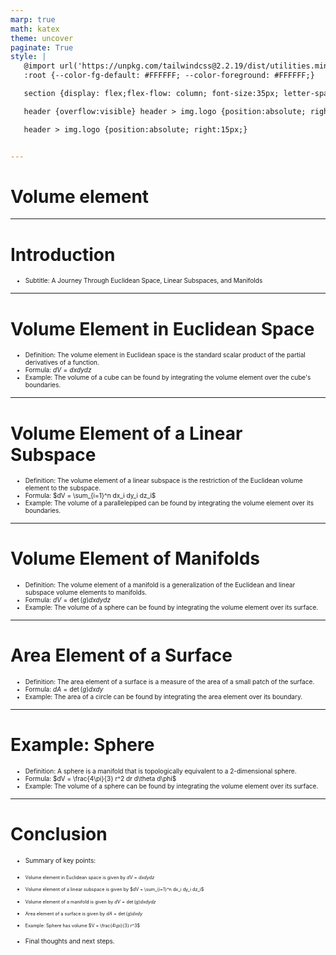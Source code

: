 ```yaml
---
marp: true
math: katex
theme: uncover
paginate: True
style: |
   @import url('https://unpkg.com/tailwindcss@2.2.19/dist/utilities.min.css');
   :root {--color-fg-default: #FFFFFF; --color-foreground: #FFFFFF;}

   section {display: flex;flex-flow: column; font-size:35px; letter-spacing:1.4px;}

   header {overflow:visible} header > img.logo {position:absolute; right:15px;}

   header > img.logo {position:absolute; right:15px;}


---
```

<!-- backgroundImage: url('backgrounds/aaabstract (8).png') -->
<!-- _class: lead -->

 # Volume element

---
<style scoped>p,li {font-size:0.96em}</style>

 # Introduction

- Subtitle: A Journey Through Euclidean Space, Linear Subspaces, and Manifolds

---
<style scoped>p,li {font-size:0.88em}</style>

 # Volume Element in Euclidean Space
- Definition: The volume element in Euclidean space is the standard scalar product of the partial derivatives of a function.
- Formula: $dV = dx dy dz$
- Example: The volume of a cube can be found by integrating the volume element over the cube's boundaries.


---
<style scoped>p,li {font-size:0.88em}</style>

 # **Volume Element of a Linear Subspace**
- Definition: The volume element of a linear subspace is the restriction of the Euclidean volume element to the subspace.
- Formula: $dV = \sum_{i=1}^n dx_i dy_i dz_i$
- Example: The volume of a parallelepiped can be found by integrating the volume element over its boundaries.


---
<style scoped>p,li {font-size:0.88em}</style>

 # **Volume Element of Manifolds**

- Definition: The volume element of a manifold is a generalization of the Euclidean and linear subspace volume elements to manifolds.
- Formula: $dV = \det(g) dx dy dz$
- Example: The volume of a sphere can be found by integrating the volume element over its surface.

---
<style scoped>p,li {font-size:0.88em}</style>

 # Area Element of a Surface

- Definition: The area element of a surface is a measure of the area of a small patch of the surface.
- Formula: $dA = \det(g) dx dy$
- Example: The area of a circle can be found by integrating the area element over its boundary.

---
<style scoped>p,li {font-size:0.88em}</style>

 # Example: Sphere

- Definition: A sphere is a manifold that is topologically equivalent to a 2-dimensional sphere.
- Formula: $dV = \frac{4\pi}{3} r^2 dr d\theta d\phi$
- Example: The volume of a sphere can be found by integrating the volume element over its surface.

---
<style scoped>p,li {font-size:0.72em}</style>

 # Conclusion
- Summary of key points:

+ Volume element in Euclidean space is given by $dV = dx dy dz$

+ Volume element of a linear subspace is given by $dV = \sum_{i=1}^n dx_i dy_i dz_i$

+ Volume element of a manifold is given by $dV = \det(g) dx dy dz$

+ Area element of a surface is given by $dA = \det(g) dx dy$

+ Example: Sphere has volume $V = \frac{4\pi}{3} r^3$
- Final thoughts and next steps.
